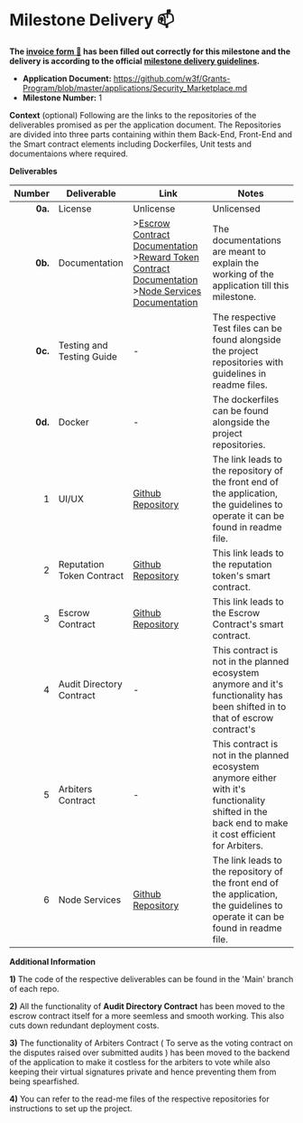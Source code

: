 # Milestone Delivery :mailbox:

**The [invoice form :pencil:](https://docs.google.com/forms/d/e/1FAIpQLSfmNYaoCgrxyhzgoKQ0ynQvnNRoTmgApz9NrMp-hd8mhIiO0A/viewform) has been filled out correctly for this milestone and the delivery is according to the official [milestone delivery guidelines](https://github.com/w3f/Grants-Program/blob/master/docs/Support%20Docs/milestone-deliverables-guidelines.md).**  

* **Application Document:** https://github.com/w3f/Grants-Program/blob/master/applications/Security_Marketplace.md
* **Milestone Number:** 1

**Context** (optional)
Following are the links to the repositories of the deliverables promised as per the application document. The Repositories are divided into three parts containing within them Back-End, Front-End and the Smart contract elements including Dockerfiles, Unit tests and documentaions where required.

**Deliverables**

| Number | Deliverable | Link | Notes |
| -----: | ----------- | ----- | ------- |
| **0a.** | License | Unlicense | Unlicensed |
| **0b.** | Documentation | >[Escrow Contract Documentation](https://github.com/ParthChaudhary31/Security_Marketplace_Smartcontract/blob/main/escrow/Escrow%20Doc.pdf) >[Reward Token Contract Documentation](https://github.com/ParthChaudhary31/Security_Marketplace_Smartcontract/blob/main/reward_token/Reward%20Token.pdf) >[Node Services Documentation](https://github.com/ParthChaudhary31/Security_Marketplace_Backend/blob/main/AuditBazaarBackendArchitecture.docx) | The documentations are meant to explain the working of the application till this milestone. |
| **0c.** | Testing and Testing Guide | - | The respective Test files can be found alongside the project repositories with guidelines in readme files. |
| **0d.** | Docker | - | The dockerfiles can be found alongside the project repositories.  |
| 1 | UI/UX | [Github Repository](https://github.com/ParthChaudhary31/Security_Marketplace_Frontend) | The link leads to the repository of the front end of the application, the guidelines to operate it can be found in readme file. |
| 2 | Reputation Token Contract | [Github Repository](https://github.com/ParthChaudhary31/Security_Marketplace_Frontend) | This link leads to the reputation token's smart contract.  |
| 3 | Escrow Contract| [Github Repository](https://github.com/ParthChaudhary31/Security_Marketplace_Frontend) | This link leads to the Escrow Contract's smart contract. |
| 4 | Audit Directory Contract | - | This contract is not in the planned ecosystem anymore and it's functionality has been shifted in to that of escrow contract's |
| 5 | Arbiters Contract | - | This contract is not in the planned ecosystem anymore either with it's functionality shifted in the back end to make it cost efficient for Arbiters. |
| 6 | Node Services | [Github Repository](https://github.com/ParthChaudhary31/Security_Marketplace_Backend) | The link leads to the repository of the front end of the application, the guidelines to operate it can be found in readme file. |

**Additional Information**

**1)** The code of the respective deliverables can be found in the 'Main' branch of each repo.

**2)** All the functionality of **Audit Directory Contract** has been moved to the escrow contract itself for a more seemless and smooth working. This also cuts down redundant deployment costs.

**3)** The functionality of Arbiters Contract ( To serve as the voting contract on the disputes raised over submitted audits ) has been moved to the backend of the application to make it costless for the arbiters to vote while also keeping their virtual signatures private and hence preventing them from being spearfished.

**4)** You can refer to the read-me files of the respective repositories for instructions to set up the project.
